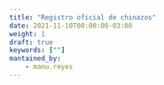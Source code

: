 ```yaml
---
title: "Registro oficial de chinazos"
date: 2021-11-10T00:00:00-03:00
weight: 1
draft: true
keywords: [""]
mantained_by:
    - manu.reyes
---
```

